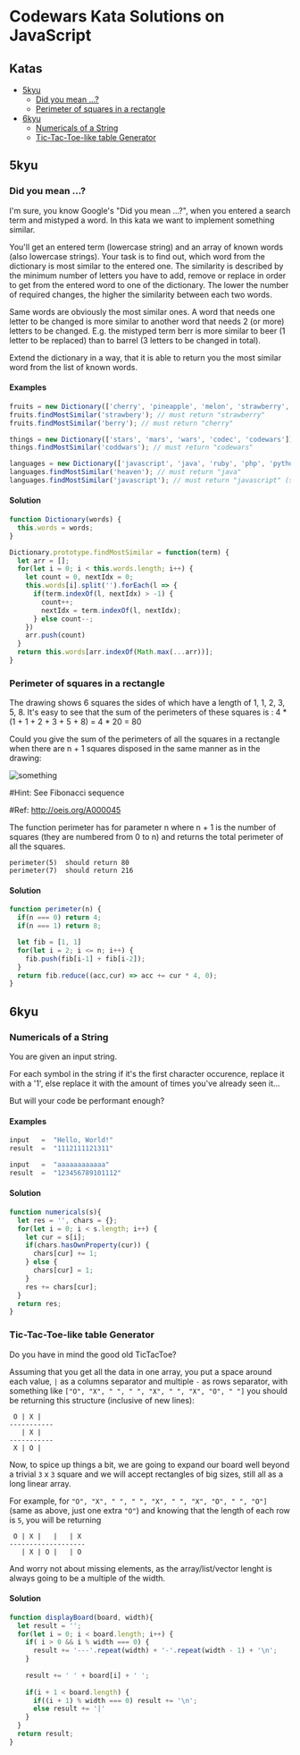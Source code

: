 # Codewars Kata Solutions on JavaScript

## Katas
* [5kyu](#5kyu)
  * [Did you mean ...?](#did-you-mean-...?)
  * [Perimeter of squares in a rectangle](#Perimeter-of-squares-in-a-rectangle)
* [6kyu](#6kyu)
  * [Numericals of a String](#numericals-of-a-string)
  * [Tic-Tac-Toe-like table Generator](#tic-tac-toe-like-table-generator)

## 5kyu

### Did you mean ...?

I'm sure, you know Google's "Did you mean ...?", when you entered a search term and mistyped a word. In this kata we want to implement something similar.

You'll get an entered term (lowercase string) and an array of known words (also lowercase strings). Your task is to find out, which word from the dictionary is most similar to the entered one. The similarity is described by the minimum number of letters you have to add, remove or replace in order to get from the entered word to one of the dictionary. The lower the number of required changes, the higher the similarity between each two words.

Same words are obviously the most similar ones. A word that needs one letter to be changed is more similar to another word that needs 2 (or more) letters to be changed. E.g. the mistyped term berr is more similar to beer (1 letter to be replaced) than to barrel (3 letters to be changed in total).

Extend the dictionary in a way, that it is able to return you the most similar word from the list of known words.

#### Examples

```js
fruits = new Dictionary(['cherry', 'pineapple', 'melon', 'strawberry', 'raspberry']);
fruits.findMostSimilar('strawbery'); // must return "strawberry"
fruits.findMostSimilar('berry'); // must return "cherry"

things = new Dictionary(['stars', 'mars', 'wars', 'codec', 'codewars']);
things.findMostSimilar('coddwars'); // must return "codewars"

languages = new Dictionary(['javascript', 'java', 'ruby', 'php', 'python', 'coffeescript']);
languages.findMostSimilar('heaven'); // must return "java"
languages.findMostSimilar('javascript'); // must return "javascript" (same words are obviously the most similar ones)
```


#### Solution

```js
function Dictionary(words) {
  this.words = words;
}

Dictionary.prototype.findMostSimilar = function(term) {
  let arr = [];
  for(let i = 0; i < this.words.length; i++) {
    let count = 0, nextIdx = 0;
    this.words[i].split('').forEach(l => {
      if(term.indexOf(l, nextIdx) > -1) {
        count++;
        nextIdx = term.indexOf(l, nextIdx);
      } else count--;
    })
    arr.push(count)
  }
  return this.words[arr.indexOf(Math.max(...arr))];
}
```

### Perimeter of squares in a rectangle
The drawing shows 6 squares the sides of which have a length of 1, 1, 2, 3, 5, 8. It's easy to see that the sum of the perimeters of these squares is : 4 * (1 + 1 + 2 + 3 + 5 + 8) = 4 * 20 = 80

Could you give the sum of the perimeters of all the squares in a rectangle when there are n + 1 squares disposed in the same manner as in the drawing:

![something](https://i.imgur.com/EYcuB1wm.jpg)

#Hint: See Fibonacci sequence

#Ref: http://oeis.org/A000045

The function perimeter has for parameter n where n + 1 is the number of squares (they are numbered from 0 to n) and returns the total perimeter of all the squares.

```
perimeter(5)  should return 80
perimeter(7)  should return 216
```

#### Solution

```js
function perimeter(n) {
  if(n === 0) return 4;
  if(n === 1) return 8;

  let fib = [1, 1]
  for(let i = 2; i <= n; i++) {
    fib.push(fib[i-1] + fib[i-2]);
  }
  return fib.reduce((acc,cur) => acc += cur * 4, 0);
}
```

## 6kyu

### Numericals of a String

You are given an input string.

For each symbol in the string if it's the first character occurence, replace it with a '1', else replace it with the amount of times you've already seen it...

But will your code be performant enough?

#### Examples

```js
input   =  "Hello, World!"
result  =  "1112111121311"

input   =  "aaaaaaaaaaaa"
result  =  "123456789101112"
```

#### Solution

```js
function numericals(s){
  let res = '', chars = {};
  for(let i = 0; i < s.length; i++) {
    let cur = s[i];
    if(chars.hasOwnProperty(cur)) {
      chars[cur] += 1;
    } else {
      chars[cur] = 1;
    }
    res += chars[cur];
  }
  return res;
}
```

### Tic-Tac-Toe-like table Generator

Do you have in mind the good old TicTacToe?

Assuming that you get all the data in one array, you put a space around each value, `|` as a columns separator and multiple `-` as rows separator, with something like `["O", "X", " ", " ", "X", " ", "X", "O", " "]` you should be returning this structure (inclusive of new lines):
```
 O | X |   
-----------
   | X |   
-----------
 X | O |   
```
Now, to spice up things a bit, we are going to expand our board well beyond a trivial `3` x `3` square and we will accept rectangles of big sizes, still all as a long linear array.

For example, for `"O", "X", " ", " ", "X", " ", "X", "O", " ", "O"]` (same as above, just one extra `"O"`) and knowing that the length of each row is `5`, you will be returning
```
 O | X |   |   | X 
-------------------
   | X | O |   | O 
```
And worry not about missing elements, as the array/list/vector lenght is always going to be a multiple of the width.

#### Solution

```js
function displayBoard(board, width){
  let result = '';
  for(let i = 0; i < board.length; i++) {
    if( i > 0 && i % width === 0) {
      result += '---'.repeat(width) + '-'.repeat(width - 1) + '\n';
    }
    
    result += ' ' + board[i] + ' ';
    
    if(i + 1 < board.length) {
      if((i + 1) % width === 0) result += '\n';
      else result += '|' 
    }
  }
  return result;
}
```

